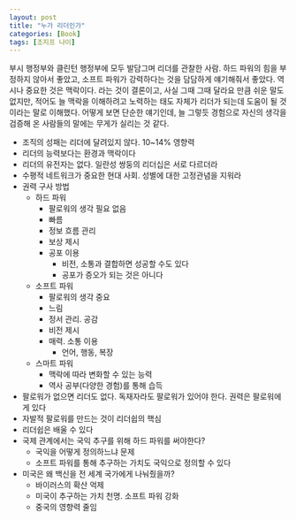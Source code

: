 ```yaml
---
layout: post
title: "누가 리더인가"
categories: [Book]
tags: [조지프 나이]
---
```


부시 행정부와 클린턴 행정부에 모두 발담그며 리더를 관찰한 사람. 하드 파워의 힘을 부정하지 않아서 좋았고, 소프트 파워가 강력하다는 것을 담담하게 얘기해줘서 좋았다. 역시나 중요한 것은 맥락이다. 라는 것이 결론이고, 사실 그때 그때 달라요 만큼 쉬운 말도 없지만, 적어도 늘 맥락을 이해하려고 노력하는 태도 자체가 리더가 되는데 도움이 될 것이라는 말로 이해했다. 어떻게 보면 단순한 얘기인데, 늘 그렇듯 경험으로 자신의 생각을 검증해 온 사람들의 말에는 무게가 실리는 것 같다.

-   조직의 성패는 리더에 달려있지 않다. 10~14% 영향력
-   리더의 능력보다는 환경과 맥락이다
-   리더의 유전자는 없다. 일란성 쌍둥의 리더십은 서로 다르더라
-   수평적 네트워크가 중요한 현대 사회. 성별에 대한 고정관념을 지워라
-   권력 구사 방법
    -   하드 파워
        -   팔로워의 생각 필요 없음
        -   빠름
        -   정보 흐름 관리
        -   보상 제시
        -   공포 이용
            -   비전, 소통과 결합하면 성공할 수도 있다
            -   공포가 증오가 되는 것은 아니다
    -   소프트 파워
        -   팔로워의 생각 중요
        -   느림
        -   정서 관리. 공감
        -   비전 제시
        -   매력. 소통 이용
            -   언어, 행동, 복장
    -   스마트 파워
        -   맥락에 따라 변화할 수 있는 능력
        -   역사 공부(다양한 경험)를 통해 습득
-   팔로워가 없으면 리더도 없다. 독재자라도 팔로워가 있어야 한다. 권력은 팔로워에게 있다
-   자발적 팔로워를 만드는 것이 리더쉽의 핵심
-   리더쉽은 배울 수 있다
-   국제 관계에서는 국익 추구를 위해 하드 파워를 써야한다?
    -   국익을 어떻게 정의하느냐 문제
    -   소프트 파워를 통해 추구하는 가치도 국익으로 정의할 수 있다
-   미국은 왜 백신을 전 세계 국가에게 나눠줬을까?
    -   바이러스의 확산 억제
    -   미국이 추구하는 가치 천명. 소프트 파워 강화
    -   중국의 영향력 줄임